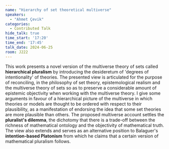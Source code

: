 ```yaml
---
name: "Hierarchy of set theoretical multiverse"
speakers:
  - "Ahmet Çevik"
categories:
  - Contributed Talk
hide_talk: true
time_start: '17:20'
time_end: '17:45'
talk_date: 2024-06-25
room: J222
---
```





This work presents a novel version of the multiverse theory of sets called **hierarchical pluralism** by introducing the desideretum of 'degrees of intentionality' of theories. The presented view is articulated for the purpose of reconciling, in the philosophy of set theory, epistemological realism and the multiverse theory of sets so as to preserve a considerable amount of epistemic objectivity when working with the multiverse theory. I give some arguments in favour of a hierarchical picture of the multiverse in which theories or models are thought to be ordered with respect to their plausibility, as a manifestation of endorsing the idea that some set theories are more plausible than others. The proposed multiverse account settles the **pluralist's dilemma**, the dichotomy that there is a trade-off between the richness of mathematical ontology and the objectivity of mathematical truth. The view also extends and serves as an alternative position to Balaguer's **intention-based Platonism** from which he claims that a certain version of mathematical pluralism follows.































































































































































